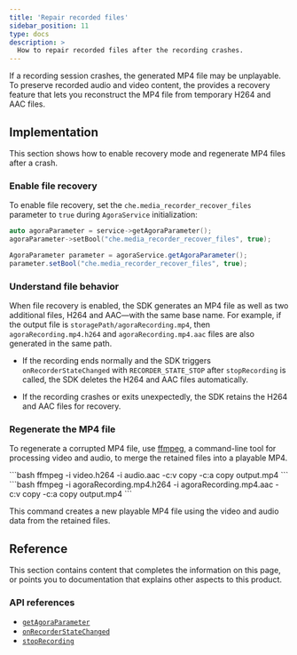 ```yaml
---
title: 'Repair recorded files'
sidebar_position: 11
type: docs
description: >
  How to repair recorded files after the recording crashes.
---
```


If a recording session crashes, the generated MP4 file may be unplayable. To preserve recorded audio and video content, the <Vpd k="SDK" /> provides a recovery feature that lets you reconstruct the MP4 file from temporary H264 and AAC files.

## Implementation

This section shows how to enable recovery mode and regenerate MP4 files after a crash.

### Enable file recovery

To enable file recovery, set the `che.media_recorder_recover_files` parameter to `true` during `AgoraService` initialization:

<PlatformWrapper platform="linux-cpp">

```cpp
auto agoraParameter = service->getAgoraParameter();
agoraParameter->setBool("che.media_recorder_recover_files", true);
```
</PlatformWrapper>

<PlatformWrapper platform="linux-java">

```java
AgoraParameter parameter = agoraService.getAgoraParameter();
parameter.setBool("che.media_recorder_recover_files", true);
```
</PlatformWrapper>

### Understand file behavior

When file recovery is enabled, the SDK generates an MP4 file as well as two additional files, H264 and AAC—with the same base name. For example, if the output file is `storagePath/agoraRecording.mp4`, then `agoraRecording.mp4.h264` and `agoraRecording.mp4.aac` files are also generated in the same path.

- If the recording ends normally and the SDK triggers `onRecorderStateChanged` with `RECORDER_STATE_STOP` after `stopRecording` is called, the SDK deletes the H264 and AAC files automatically.

- If the recording crashes or exits unexpectedly, the SDK retains the H264 and AAC files for recovery.

### Regenerate the MP4 file

To regenerate a corrupted MP4 file, use [ffmpeg](https://ffmpeg.org/), a command-line tool for processing video and audio, to merge the retained files into a playable MP4.

<PlatformWrapper platform="linux-cpp">
```bash
ffmpeg -i video.h264 -i audio.aac -c:v copy -c:a copy output.mp4
```
</PlatformWrapper>

<PlatformWrapper platform="linux-java">
```bash
ffmpeg -i agoraRecording.mp4.h264 -i agoraRecording.mp4.aac -c:v copy -c:a copy output.mp4
```
</PlatformWrapper>

This command creates a new playable MP4 file using the video and audio data from the retained files.

## Reference

This section contains content that completes the information on this page, or points you to documentation that explains other aspects to this product.

### API references

- [`getAgoraParameter`](/on-premise-recording/api-references/agora-service#getagoraparameter)
- [`onRecorderStateChanged`](/on-premise-recording/api-references/agora-media-rtc-recorder-eventhandler#onrecorderstatechanged)
- [`stopRecording`](/on-premise-recording/api-references/agora-media-rtc-recorder#stoprecording)
